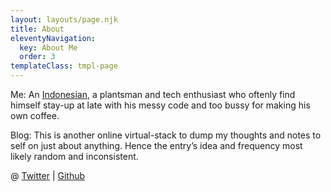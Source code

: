 ```yaml
---
layout: layouts/page.njk
title: About
eleventyNavigation:
  key: About Me
  order: 3
templateClass: tmpl-page
---
```

Me: An [Indonesian](https://en.wikipedia.org/wiki/Indonesia), a plantsman and tech enthusiast who oftenly find himself stay-up at late with his messy code and too bussy for making his own coffee.

Blog: This is another online virtual-stack to dump my thoughts and notes to self on just about anything. Hence the entry’s idea and frequency most likely random and inconsistent.

@ <a href="https://twitter.com/tionosulis_">Twitter</a> | <a href="https://github.com/tionosulis">Github</a>
